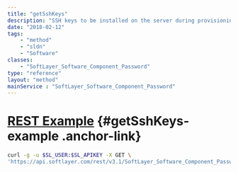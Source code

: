 ```yaml
---
title: "getSshKeys"
description: "SSH keys to be installed on the server during provisioning or an OS reload."
date: "2018-02-12"
tags:
    - "method"
    - "sldn"
    - "Software"
classes:
    - "SoftLayer_Software_Component_Password"
type: "reference"
layout: "method"
mainService : "SoftLayer_Software_Component_Password"
---
```


# [REST Example](#getSshKeys-example) <a href="/article/rest/"><i class="fas fa-question"></i></a> {#getSshKeys-example .anchor-link} 
```bash
curl -g -u $SL_USER:$SL_APIKEY -X GET \
'https://api.softlayer.com/rest/v3.1/SoftLayer_Software_Component_Password/{SoftLayer_Software_Component_PasswordID}/getSshKeys'
```

